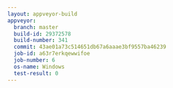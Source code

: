 ```yaml
---
layout: appveyor-build
appveyor:
  branch: master
  build-id: 29372578
  build-number: 341
  commit: 43ae01a73c514651db67a6aaae3bf9557ba46239
  job-id: a63r7erkqewwifoe
  job-number: 6
  os-name: Windows
  test-result: 0
---
```

